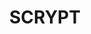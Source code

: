 ---
layout: startup_page
title: "SCRYPT"
id: "scrypt.swiss"
permalink: "/scryptscrypt.swiss04022025/"
website: "https://scrypt.swiss/"
funding_round: "Strategic Investment"
funding_amount: "$5M"
investors: "Braza Bank, Funfair Ventures, Cabrit Capital, Atlantic Labs"
about: "SCRYPT is a crypto-asset financial services provider offering trading, custody, and staking services to over 200 institutional clients. Recently receiving Swiss regulatory approval to launch asset management solutions, SCRYPT aims to expand into LATAM's booming crypto market."
markets: "Fintech, Crypto, Financial Services, Asset Management, Blockchain, Cryptocurrency"
hq: "Zug, , Switzerland"
founded_year: "2018"
linkedin: "https://www.linkedin.com/company/scrypt-digital/"
twitter: "https://x.com/scrypt_swiss"
instagram: ""
facebook: ""
crunchbase: "https://www.crunchbase.com/organization/scrypt-digital"
pitchbook: "https://pitchbook.com/profiles/company/468965-71"

# SEO Optimization
meta_title: "SCRYPT - Strategic Investment Funding ($5M)"
meta_description: "SCRYPT, SCRYPT is a crypto-asset financial services provider offering trading, custody, and staking services to over 200 institutional clients. Recently recei..."
meta_keywords: "SCRYPT, Fintech, Crypto, Financial Services, Asset Management, Blockchain, Cryptocurrency, Strategic Investment funding"
canonical_url: "https://pkprojectstartups.github.io/projectstartups.com/scryptscrypt.swiss04022025/"
---
